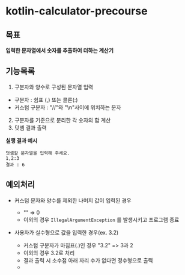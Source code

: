 # kotlin-calculator-precourse

## 목표 
**입력한 문자열에서 숫자를 추출하여 더하는 계산기**

## 기능목록

1. 구분자와 양수로 구성된 문자열 입력 
- 구분자 : 쉼표 (,) 또는 콜론(:)
- 커스텀 구분자 : "//"와 "\n"사이에 위치하는 문자

2. 구분자를 기준으로 분리한 각 숫자의 합 계산
3. 덧셈 결과 출력

**실행 결과 예시**
```
덧셈할 문자열을 입력해 주세요.
1,2:3
결과 : 6
```

## 예외처리
- 커스텀 문자와 양수를 제외한 나머지 값이 입력된 경우
  - "" => 0
  - 이외의 경우 `IllegalArgumentException`  를 발생시키고 프로그램 종료

- 사용자가 실수형으로 값을 입력한 경우(ex. 3.2)
  - 커스텀 구분자가 마침표(.)인 경우 "3.2" => 3과 2
  - 이외의 경우 3.2로 처리
  - 결과 출력 시 소수점 아래 자리 수가 없다면 정수형으로 출력
  - 